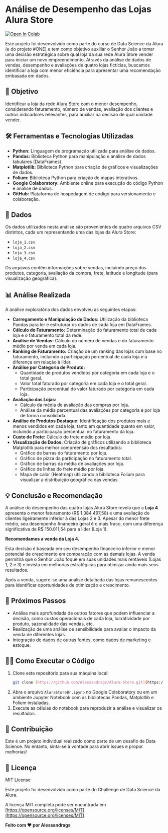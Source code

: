# Análise de Desempenho das Lojas Alura Store

[![Open In Colab](https://colab.research.google.com/assets/colab-badge.svg)](https://colab.research.google.com/drive/1oUBYATjNsV7vghjaj5lYsZxS235fKmg6)


Este projeto foi desenvolvido como parte do curso de Data Science da Alura (e do projeto #ONE) e tem como objetivo auxiliar o Senhor João a tomar uma decisão estratégica sobre qual loja da sua rede Alura Store vender para iniciar um novo empreendimento. Através da análise de dados de vendas, desempenho e avaliações de quatro lojas fictícias, buscamos identificar a loja com menor eficiência para apresentar uma recomendação embasada em dados.

## 🎯 Objetivo

Identificar a loja da rede Alura Store com o menor desempenho, considerando faturamento, número de vendas, avaliação dos clientes e outros indicadores relevantes, para auxiliar na decisão de qual unidade vender.

## 🛠️ Ferramentas e Tecnologias Utilizadas

* **Python:** Linguagem de programação utilizada para análise de dados.
* **Pandas:** Biblioteca Python para manipulação e análise de dados tabulares (DataFrames).
* **Matplotlib:** Biblioteca Python para criação de gráficos e visualizações de dados.
* **Folium:** Biblioteca Python para criação de mapas interativos.
* **Google Colaboratory:** Ambiente online para execução do código Python e análise de dados.
* **GitHub:** Plataforma de hospedagem de código para versionamento e colaboração.

## 💾 Dados

Os dados utilizados nesta análise são provenientes de quatro arquivos CSV distintos, cada um representando uma das lojas da Alura Store:

* `loja_1.csv`
* `loja_2.csv`
* `loja_3.csv`
* `loja_4.csv`

Os arquivos contêm informações sobre vendas, incluindo preço dos produtos, categoria, avaliação da compra, frete, latitude e longitude (para visualização geográfica).

## 📊 Análise Realizada

A análise exploratória dos dados envolveu as seguintes etapas:

* **Carregamento e Manipulação de Dados:** Utilização da biblioteca Pandas para ler e estruturar os dados de cada loja em DataFrames.
* **Cálculo do Faturamento:** Determinação do faturamento total de cada loja e o faturamento total da rede.
* **Análise de Vendas:** Cálculo do número de vendas e do faturamento médio por venda em cada loja.
* **Ranking de Faturamento:** Criação de um ranking das lojas com base no faturamento, incluindo a participação percentual de cada loja e a diferença em relação à líder.
* **Análise por Categoria de Produto:**
    * Quantidade de produtos vendidos por categoria em cada loja e o total geral.
    * Valor total faturado por categoria em cada loja e o total geral.
    * Participação percentual do valor faturado por categoria em cada loja.
* **Avaliação das Lojas:**
    * Cálculo da média de avaliação das compras por loja.
    * Análise da média percentual das avaliações por categoria e por loja de forma consolidada.
* **Análise de Produtos Destaque:** Identificação dos produtos mais e menos vendidos em cada loja, tanto em quantidade quanto em valor, incluindo a participação percentual no faturamento da loja.
* **Custo de Frete:** Cálculo do frete médio por loja.
* **Visualização de Dados:** Criação de gráficos utilizando a biblioteca Matplotlib para melhor compreensão dos resultados:
    * Gráfico de barras do faturamento por loja.
    * Gráfico de pizza da participação no faturamento total.
    * Gráfico de barras da média de avaliações por loja.
    * Gráfico de linhas do frete médio por loja.
    * Mapa de calor (Heatmap) utilizando a biblioteca Folium para visualizar a distribuição geográfica das vendas.

## 💡 Conclusão e Recomendação

A análise do desempenho das quatro lojas Alura Store revela que a **Loja 4** apresenta o menor faturamento (R$ 1.384.497,58) e uma avaliação de clientes ligeiramente inferior à das Lojas 2 e 3. Apesar do menor frete médio, seu desempenho financeiro geral é o mais fraco, com uma diferença significativa de R$ 150.011,54 para a líder (Loja 1).

**Recomendamos a venda da Loja 4.**

Esta decisão é baseada em seu desempenho financeiro inferior e menor potencial de crescimento em comparação com as demais lojas. A venda permitirá que o Senhor João foque em suas unidades mais rentáveis (Lojas 1, 2 e 3) e invista em melhorias estratégicas para otimizar ainda mais seus resultados.

Após a venda, sugere-se uma análise detalhada das lojas remanescentes para identificar oportunidades de otimização e crescimento.

## 🚀 Próximos Passos

* Análise mais aprofundada de outros fatores que podem influenciar a decisão, como custos operacionais de cada loja, lucratividade por produto, sazonalidade das vendas, etc.
* Realização de uma análise de sensibilidade para avaliar o impacto da venda de diferentes lojas.
* Integração de dados de outras fontes, como dados de marketing e estoque.

## 🧑‍💻 Como Executar o Código

1.  Clone este repositório para sua máquina local:
    ```bash
    git clone [https://github.com/Alessandrags/Alura-Store.git](https://github.com/Alessandrags/Alura-Store.git)
    ```
2.  Abra o arquivo `AluraStoreBr.ipynb` no Google Colaboratory ou em um ambiente Jupyter Notebook com as bibliotecas Pandas, Matplotlib e Folium instaladas.
3.  Execute as células do notebook para reproduzir a análise e visualizar os resultados.

## 🤝 Contribuição

Este é um projeto individual realizado como parte de um desafio de Data Science. No entanto, sinta-se à vontade para abrir issues e propor melhorias!

## 📄 Licença

MIT License

Este projeto foi desenvolvido como parte do Challenge de Data Science da Alura.

A licença MIT completa pode ser encontrada em [https://opensource.org/licenses/MIT](https://opensource.org/licenses/MIT).

**Feito com ❤️ por Alessandrags**

